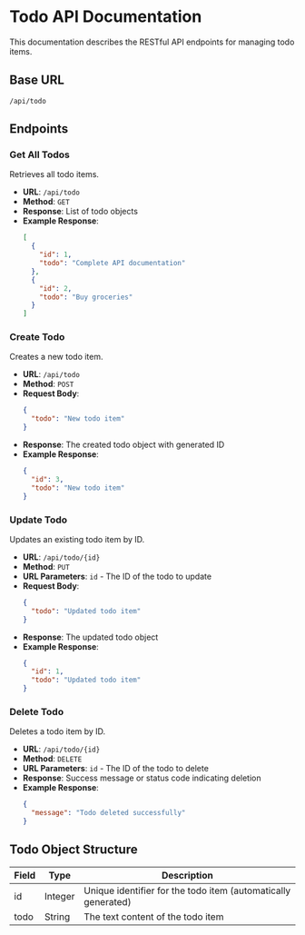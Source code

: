 # Todo API Documentation

This documentation describes the RESTful API endpoints for managing todo items.

## Base URL

```
/api/todo
```

## Endpoints

### Get All Todos

Retrieves all todo items.

- **URL**: `/api/todo`
- **Method**: `GET`
- **Response**: List of todo objects
- **Example Response**:
  ```json
  [
    {
      "id": 1,
      "todo": "Complete API documentation"
    },
    {
      "id": 2,
      "todo": "Buy groceries"
    }
  ]
  ```

### Create Todo

Creates a new todo item.

- **URL**: `/api/todo`
- **Method**: `POST`
- **Request Body**:
  ```json
  {
    "todo": "New todo item"
  }
  ```
- **Response**: The created todo object with generated ID
- **Example Response**:
  ```json
  {
    "id": 3,
    "todo": "New todo item"
  }
  ```

### Update Todo

Updates an existing todo item by ID.

- **URL**: `/api/todo/{id}`
- **Method**: `PUT`
- **URL Parameters**: `id` - The ID of the todo to update
- **Request Body**:
  ```json
  {
    "todo": "Updated todo item"
  }
  ```
- **Response**: The updated todo object
- **Example Response**:
  ```json
  {
    "id": 1,
    "todo": "Updated todo item"
  }
  ```

### Delete Todo

Deletes a todo item by ID.

- **URL**: `/api/todo/{id}`
- **Method**: `DELETE`
- **URL Parameters**: `id` - The ID of the todo to delete
- **Response**: Success message or status code indicating deletion
- **Example Response**:
  ```json
  {
    "message": "Todo deleted successfully"
  }
  ```

## Todo Object Structure

| Field | Type | Description |
|-------|------|-------------|
| id | Integer | Unique identifier for the todo item (automatically generated) |
| todo | String | The text content of the todo item |